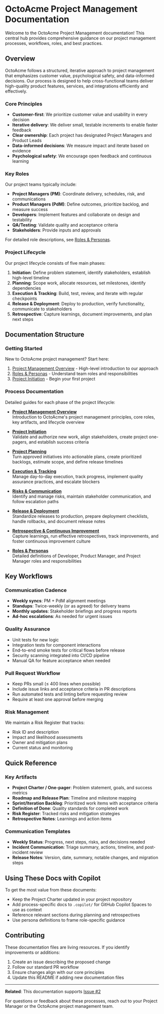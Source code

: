 # OctoAcme Project Management Documentation

Welcome to the OctoAcme Project Management documentation! This central hub provides comprehensive guidance on our project management processes, workflows, roles, and best practices.

## Overview

OctoAcme follows a structured, iterative approach to project management that emphasizes customer value, psychological safety, and data-informed decisions. Our process is designed to help cross-functional teams deliver high-quality product features, services, and integrations efficiently and effectively.

### Core Principles

- **Customer-first**: We prioritize customer value and usability in every decision
- **Iterative delivery**: We deliver small, testable increments to enable faster feedback
- **Clear ownership**: Each project has designated Project Managers and Product Leads
- **Data-informed decisions**: We measure impact and iterate based on evidence
- **Psychological safety**: We encourage open feedback and continuous learning

### Key Roles

Our project teams typically include:
- **Project Managers (PM)**: Coordinate delivery, schedules, risk, and communications
- **Product Managers (PdM)**: Define outcomes, prioritize backlog, and measure success
- **Developers**: Implement features and collaborate on design and testability
- **QA/Testing**: Validate quality and acceptance criteria
- **Stakeholders**: Provide inputs and approvals

For detailed role descriptions, see [Roles & Personas](./octoacme-roles-and-personas.md).

### Project Lifecycle

Our project lifecycle consists of five main phases:
1. **Initiation**: Define problem statement, identify stakeholders, establish high-level timeline
2. **Planning**: Scope work, allocate resources, set milestones, identify dependencies
3. **Execution & Tracking**: Build, test, review, and iterate with regular checkpoints
4. **Release & Deployment**: Deploy to production, verify functionality, communicate to stakeholders
5. **Retrospective**: Capture learnings, document improvements, and plan next steps

## Documentation Structure

### Getting Started

New to OctoAcme project management? Start here:
1. [Project Management Overview](./octoacme-project-management-overview.md) - High-level introduction to our approach
2. [Roles & Personas](./octoacme-roles-and-personas.md) - Understand team roles and responsibilities
3. [Project Initiation](./octoacme-project-initiation.md) - Begin your first project

### Process Documentation

Detailed guides for each phase of the project lifecycle:

- **[Project Management Overview](./octoacme-project-management-overview.md)**  
  Introduction to OctoAcme's project management principles, core roles, key artifacts, and lifecycle overview

- **[Project Initiation](./octoacme-project-initiation.md)**  
  Validate and authorize new work, align stakeholders, create project one-pagers, and establish success criteria

- **[Project Planning](./octoacme-project-planning.md)**  
  Turn approved initiatives into actionable plans, create prioritized backlogs, estimate scope, and define release timelines

- **[Execution & Tracking](./octoacme-execution-and-tracking.md)**  
  Manage day-to-day execution, track progress, implement quality assurance practices, and escalate blockers

- **[Risks & Communication](./octoacme-risks-and-communication.md)**  
  Identify and manage risks, maintain stakeholder communication, and follow escalation paths

- **[Release & Deployment](./octoacme-release-and-deployment.md)**  
  Standardize releases to production, prepare deployment checklists, handle rollbacks, and document release notes

- **[Retrospective & Continuous Improvement](./octoacme-retrospective-and-continuous-improvement.md)**  
  Capture learnings, run effective retrospectives, track improvements, and foster continuous improvement culture

- **[Roles & Personas](./octoacme-roles-and-personas.md)**  
  Detailed definitions of Developer, Product Manager, and Project Manager roles and responsibilities

## Key Workflows

### Communication Cadence
- **Weekly syncs**: PM + PdM alignment meetings
- **Standups**: Twice-weekly (or as agreed) for delivery teams
- **Monthly updates**: Stakeholder briefings and progress reports
- **Ad-hoc escalations**: As needed for urgent issues

### Quality Assurance
- Unit tests for new logic
- Integration tests for component interactions
- End-to-end smoke tests for critical flows before release
- Security scanning integrated into CI/CD pipeline
- Manual QA for feature acceptance when needed

### Pull Request Workflow
- Keep PRs small (≤ 400 lines when possible)
- Include issue links and acceptance criteria in PR descriptions
- Run automated tests and linting before requesting review
- Require at least one approval before merging

### Risk Management
We maintain a Risk Register that tracks:
- Risk ID and description
- Impact and likelihood assessments
- Owner and mitigation plans
- Current status and monitoring

## Quick Reference

### Key Artifacts
- **Project Charter / One-pager**: Problem statement, goals, and success metrics
- **Roadmap and Release Plan**: Timeline and milestone mapping
- **Sprint/Iteration Backlog**: Prioritized work items with acceptance criteria
- **Definition of Done**: Quality standards for completed work
- **Risk Register**: Tracked risks and mitigation strategies
- **Retrospective Notes**: Learnings and action items

### Communication Templates
- **Weekly Status**: Progress, next steps, risks, and decisions needed
- **Incident Communication**: Triage summary, actions, timeline, and post-incident review
- **Release Notes**: Version, date, summary, notable changes, and migration steps

## Using These Docs with Copilot

To get the most value from these documents:
- Keep the Project Charter updated in your project repository
- Add process-specific docs to `.copilot/` for GitHub Copilot Spaces to use as context
- Reference relevant sections during planning and retrospectives
- Use persona definitions to frame role-specific guidance

## Contributing

These documentation files are living resources. If you identify improvements or additions:
1. Create an issue describing the proposed change
2. Follow our standard PR workflow
3. Ensure changes align with our core principles
4. Update this README if adding new documentation files

---

**Related**: This documentation supports [Issue #2](https://github.com/SO-Atos/fictional-octo-goggles/issues/2)

For questions or feedback about these processes, reach out to your Project Manager or the OctoAcme project management team.
